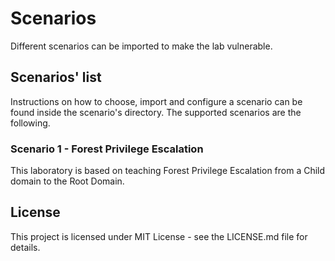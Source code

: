 # Scenarios
Different scenarios can be imported to make the lab vulnerable.

## Scenarios' list
Instructions on how to choose, import and configure a scenario can be found inside the scenario's directory.
The  supported scenarios are the following.

### Scenario 1 - Forest Privilege Escalation
This laboratory is based on teaching Forest Privilege Escalation from a Child domain to the Root Domain.


## License
This project is licensed under MIT License - see the LICENSE.md file for details.

